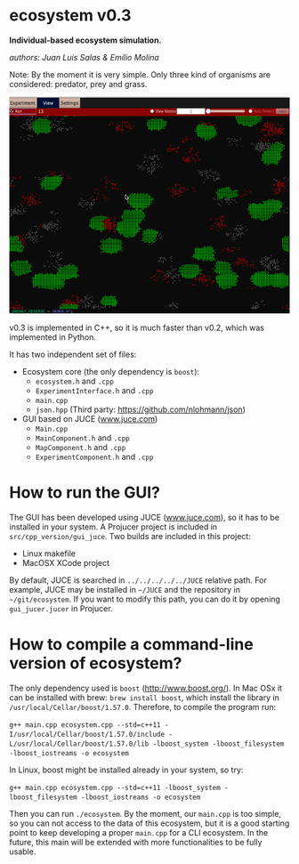 # ecosystem v0.3

**Individual-based ecosystem simulation.**

*authors: Juan Luis Salas & Emilio Molina*

Note: By the moment it is very simple. Only three kind of organisms are considered: predator, prey and grass. 

![](https://raw.githubusercontent.com/EliosMolina/ecosystem/master/ecosystem.gif)

v0.3 is implemented in C++, so it is much faster than v0.2, which was implemented in Python.

It has two independent set of files:
- Ecosystem core (the only dependency is `boost`):
    + `ecosystem.h` and `.cpp`
    + `ExperimentInterface.h` and `.cpp`
    + `main.cpp`
    + `json.hpp` (Third party: https://github.com/nlohmann/json)
- GUI based on JUCE (www.juce.com)
    + `Main.cpp`
    + `MainComponent.h` and `.cpp`
    + `MapComponent.h` and `.cpp`
    + `ExperimentComponent.h` and `.cpp`

# How to run the GUI?

The GUI has been developed using JUCE (www.juce.com), so it has to be installed in your system. A Projucer project is included in `src/cpp_version/gui_juce`. Two builds are included in this project:

* Linux makefile
* MacOSX XCode project

By default, JUCE is searched in `../../../../../JUCE` relative path. For example, JUCE may be installed in `~/JUCE` and the repository in `~/git/ecosystem`. If you want to modify this path, you can do it by opening `gui_jucer.jucer` in Projucer.

# How to compile a command-line version of ecosystem?

The only dependency used is `boost` (http://www.boost.org/). In Mac OSx it can be installed with brew: `brew install boost`, which install the library in `/usr/local/Cellar/boost/1.57.0`. Therefore, to compile the program run:

`g++ main.cpp ecosystem.cpp --std=c++11 -I/usr/local/Cellar/boost/1.57.0/include -L/usr/local/Cellar/boost/1.57.0/lib -lboost_system -lboost_filesystem -lboost_iostreams -o ecosystem`

In Linux, boost might be installed already in your system, so try:

`g++ main.cpp ecosystem.cpp --std=c++11 -lboost_system -lboost_filesystem -lboost_iostreams -o ecosystem`

Then you can run `./ecosystem`. By the moment, our `main.cpp` is too simple, so you can not access to the data of this ecosystem, but it is a good starting point to keep developing a proper `main.cpp` for a CLI ecosystem. In the future, this main will be extended with more functionalities to be fully usable.

